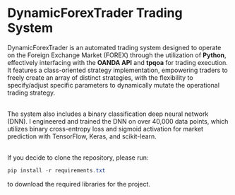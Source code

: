 # DynamicForexTrader Trading System

DynamicForexTrader is an automated trading system designed to operate on the Foreign Exchange Market (FOREX) through the utilization of **Python**, effectively interfacing with the **OANDA API** and **tpqoa** for trading execution. It features a class-oriented strategy implementation, empowering traders to freely create an array of distinct strategies, with the flexibility to specify/adjust specific parameters to dynamically mutate the operational trading strategy. <br /><br />

The system also includes a binary classification deep neural network (DNN). I engineered and trained the DNN on over 40,000 data points, which utilizes binary cross-entropy loss and sigmoid activation for market prediction with TensorFlow, Keras, and scikit-learn. <br /><br />

If you decide to clone the repository, please run:
```PowerShell
pip install -r requirements.txt 
```
to download the required libraries for the project.




